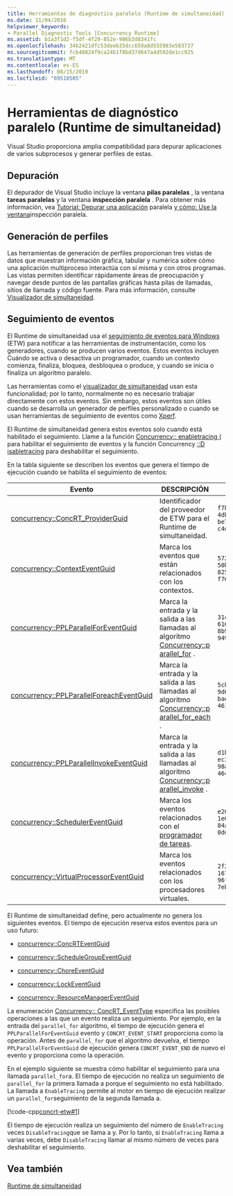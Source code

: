 ```yaml
---
title: Herramientas de diagnóstico paralelo (Runtime de simultaneidad)
ms.date: 11/04/2016
helpviewer_keywords:
- Parallel Diagnostic Tools [Concurrency Runtime]
ms.assetid: b1a3f1d2-f5df-4f29-852e-906b3d8341fc
ms.openlocfilehash: 34b2421dfc53deeb35dcc659a8d555983e583737
ms.sourcegitcommit: fcb48824f9ca24b1f8bd37d647a4d592de1cc925
ms.translationtype: MT
ms.contentlocale: es-ES
ms.lasthandoff: 08/15/2019
ms.locfileid: "69510505"
---
```

# <a name="parallel-diagnostic-tools-concurrency-runtime"></a>Herramientas de diagnóstico paralelo (Runtime de simultaneidad)

Visual Studio proporciona amplia compatibilidad para depurar aplicaciones de varios subprocesos y generar perfiles de estas.

## <a name="debugging"></a>Depuración

El depurador de Visual Studio incluye la ventana **pilas paralelas** , la ventana **tareas paralelas** y la ventana **inspección paralela** . Para obtener más información, vea [Tutorial: Depurar una aplicación](/visualstudio/debugger/walkthrough-debugging-a-parallel-application) paralela [y cómo: Use la ventana](/visualstudio/debugger/how-to-use-the-parallel-watch-window)inspección paralela.

## <a name="profiling"></a>Generación de perfiles

Las herramientas de generación de perfiles proporcionan tres vistas de datos que muestran información gráfica, tabular y numérica sobre cómo una aplicación multiproceso interactúa con sí misma y con otros programas. Las vistas permiten identificar rápidamente áreas de preocupación y navegar desde puntos de las pantallas gráficas hasta pilas de llamadas, sitios de llamada y código fuente. Para más información, consulte [Visualizador de simultaneidad](/visualstudio/profiling/concurrency-visualizer).

## <a name="event-tracing"></a>Seguimiento de eventos

El Runtime de simultaneidad usa el [seguimiento de eventos para Windows](/windows/win32/ETW/event-tracing-portal) (ETW) para notificar a las herramientas de instrumentación, como los generadores, cuando se producen varios eventos. Estos eventos incluyen Cuándo se activa o desactiva un programador, cuando un contexto comienza, finaliza, bloquea, desbloquea o produce, y cuando se inicia o finaliza un algoritmo paralelo.

Las herramientas como el [visualizador de simultaneidad](/visualstudio/profiling/concurrency-visualizer) usan esta funcionalidad; por lo tanto, normalmente no es necesario trabajar directamente con estos eventos. Sin embargo, estos eventos son útiles cuando se desarrolla un generador de perfiles personalizado o cuando se usan herramientas de seguimiento de eventos como [Xperf](https://go.microsoft.com/fwlink/p/?linkid=160628).

El Runtime de simultaneidad genera estos eventos solo cuando está habilitado el seguimiento. Llame a la función [Concurrency:: enabletracing (](reference/concurrency-namespace-functions.md#enabletracing) para habilitar el seguimiento de eventos y la función Concurrency [::D isabletracing](reference/concurrency-namespace-functions.md#disabletracing) para deshabilitar el seguimiento.

En la tabla siguiente se describen los eventos que genera el tiempo de ejecución cuando se habilita el seguimiento de eventos:

|Evento|DESCRIPCIÓN|Valor|
|-----------|-----------------|-----------|
|[concurrency::ConcRT_ProviderGuid](reference/concurrency-namespace-constants1.md#concrt_providerguid)|Identificador del proveedor de ETW para el Runtime de simultaneidad.|`f7b697a3-4db5-4d3b-be71-c4d284e6592f`|
|[concurrency::ContextEventGuid](reference/concurrency-namespace-constants1.md#contexteventguid)|Marca los eventos que están relacionados con los contextos.|`5727a00f-50be-4519-8256-f7699871fecb`|
|[concurrency::PPLParallelForEventGuid](reference/concurrency-namespace-constants1.md#pplparallelforeventguid)|Marca la entrada y la salida a las llamadas al algoritmo [Concurrency::p arallel_for](reference/concurrency-namespace-functions.md#parallel_for) .|`31c8da6b-6165-4042-8b92-949e315f4d84`|
|[concurrency::PPLParallelForeachEventGuid](reference/concurrency-namespace-constants1.md#pplparallelforeacheventguid)|Marca la entrada y la salida a las llamadas al algoritmo [Concurrency::p arallel_for_each](reference/concurrency-namespace-functions.md#parallel_for_each) .|`5cb7d785-9d66-465d-bae1-4611061b5434`|
|[concurrency::PPLParallelInvokeEventGuid](reference/concurrency-namespace-constants1.md#pplparallelinvokeeventguid)|Marca la entrada y la salida a las llamadas al algoritmo [Concurrency::p arallel_invoke](reference/concurrency-namespace-functions.md#parallel_invoke) .|`d1b5b133-ec3d-49f4-98a3-464d1a9e4682`|
|[concurrency::SchedulerEventGuid](reference/concurrency-namespace-constants1.md#schedulereventguid)|Marca los eventos relacionados con el [programador de tareas](../../parallel/concrt/task-scheduler-concurrency-runtime.md).|`e2091f8a-1e0a-4731-84a2-0dd57c8a5261`|
|[concurrency::VirtualProcessorEventGuid](reference/concurrency-namespace-constants1.md#virtualprocessoreventguid)|Marca los eventos relacionados con los procesadores virtuales.|`2f27805f-1676-4ecc-96fa-7eb09d44302f`|

El Runtime de simultaneidad define, pero actualmente no genera los siguientes eventos. El tiempo de ejecución reserva estos eventos para un uso futuro:

- [concurrency::ConcRTEventGuid](reference/concurrency-namespace-constants1.md#concrteventguid)

- [concurrency::ScheduleGroupEventGuid](reference/concurrency-namespace-constants1.md#schedulereventguid)

- [concurrency::ChoreEventGuid](reference/concurrency-namespace-constants1.md#choreeventguid)

- [concurrency::LockEventGuid](reference/concurrency-namespace-constants1.md#lockeventguid)

- [concurrency::ResourceManagerEventGuid](reference/concurrency-namespace-constants1.md#resourcemanagereventguid)

La enumeración [Concurrency:: ConcRT_EventType](reference/concurrency-namespace-enums.md#concrt_eventtype) especifica las posibles operaciones a las que un evento realiza un seguimiento. Por ejemplo, en la entrada del `parallel_for` algoritmo, el tiempo de ejecución genera el `PPLParallelForEventGuid` evento y `CONCRT_EVENT_START` proporciona como la operación. Antes de `parallel_for` que el algoritmo devuelva, el tiempo `PPLParallelForEventGuid` de ejecución genera `CONCRT_EVENT_END` de nuevo el evento y proporciona como la operación.

En el ejemplo siguiente se muestra cómo habilitar el seguimiento para una llamada `parallel_for`a. El tiempo de ejecución no realiza un seguimiento de `parallel_for` la primera llamada a porque el seguimiento no está habilitado. La llamada a `EnableTracing` permite al motor en tiempo de ejecución realizar un `parallel_for`seguimiento de la segunda llamada a.

[!code-cpp[concrt-etw#1](../../parallel/concrt/codesnippet/cpp/parallel-diagnostic-tools-concurrency-runtime_1.cpp)]

El tiempo de ejecución realiza un seguimiento del número de `EnableTracing` veces `DisableTracing`que se llama a y. Por lo tanto, si `EnableTracing` llama a varias veces, debe `DisableTracing` llamar al mismo número de veces para deshabilitar el seguimiento.

## <a name="see-also"></a>Vea también

[Runtime de simultaneidad](../../parallel/concrt/concurrency-runtime.md)
